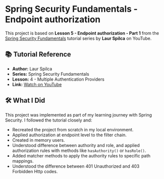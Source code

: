 # Spring Security Fundamentals - Endpoint authorization

This project is based on **Lesson 5 - Endpoint authorization - Part 1** from
the [Spring Security Fundamentals](https://www.youtube.com/playlist?list=PLEocw3gLFc8X_a8hGWGaBnSkPFJmbb8QP) tutorial
series by **Laur Spilca** on
YouTube.

## 📚 Tutorial Reference

- **Author:** Laur Spilca
- **Series:** Spring Security Fundamentals
- **Lesson:** 4 - Multiple Authentication Providers
- **Link:** [Watch on YouTube](https://www.youtube.com/live/-o0MgiPU7YI?si=-KXlFjgXs5To7vDl)

## 🛠️ What I Did

This project was implemented as part of my learning journey with Spring Security. I followed the tutorial closely and:

- Recreated the project from scratch in my local environment.
- Applied authorization at endpoint level to the filter chain.
- Created in memory users.
- Understood difference between authority and role, and applied authorization rules with methods like `hasAuthority()` or `hasRole()`.
- Added matcher methods to apply the authority rules to specific path mappings.
- Understood the difference between 401 Unauthorized and 403 Forbidden Http codes.
